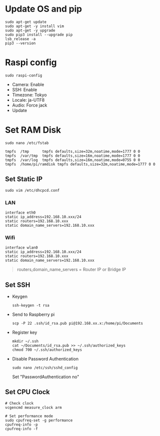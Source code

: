# Update OS and pip
~~~
sudo apt-get update
sudo apt-get -y install vim
sudo apt-get -y upgrade
sudo pip3 install --upgrade pip
lsb_release -a
pip3 --version
~~~

# Raspi config 

~~~
sudo raspi-config
~~~

- Camera: Enable
- SSH: Enable
- Timezone: Tokyo
- Locale: ja-UTF8
- Audio: Force jack
- Update

# Set RAM Disk

~~~
sudo nano /etc/fstab
~~~

~~~
tmpfs  /tmp      tmpfs defaults,size=32m,noatime,mode=1777 0 0
tmpfs  /var/tmp  tmpfs defaults,size=16m,noatime,mode=1777 0 0
tmpfs  /var/log  tmpfs defaults,size=16m,noatime,mode=0755 0 0
tmpfs  /home/pi/ramdisk tmpfs defaults,size=32m,noatime,mode=1777 0 0
~~~

## Set Static IP

~~~
sudo vim /etc/dhcpcd.conf
~~~

### LAN
~~~
interface eth0
static ip_address=192.168.10.xxx/24
static routers=192.168.10.xxx
static domain_name_servers=192.168.10.xxx
~~~

### Wifi
~~~
interface wlan0
static ip_address=192.168.10.xxx/24
static routers=192.168.10.xxx
static domain_name_servers=192.168.10.xxx
~~~

> routers,domain_name_servers = Router IP or Bridge IP


## Set SSH

- Keygen
  ~~~
  ssh-keygen -t rsa
  ~~~

- Send to Raspberry pi
  ~~~
  scp -P 22 .ssh/id_rsa.pub pi@192.168.xx.x:/home/pi/Documents  
  ~~~

- Register key
  ~~~
  mkdir ~/.ssh
  cat ~/Documents/id_rsa.pub >> ~/.ssh/authorized_keys
  chmod 700 ~/.ssh/authorized_keys
  ~~~

- Disable Password Authentication
  ~~~
  sudo nano /etc/ssh/sshd_config
  ~~~

  Set "PasswordAuthentication no"


## Set CPU Clock

~~~
# Check clock
vcgencmd measure_clock arm

# Set performance mode
sudo cpufreq-set -g performance
cpufreq-info -p
cpufreq-info -f
~~~